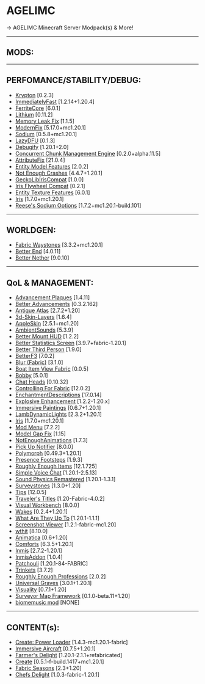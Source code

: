 # AGELIMC

-> AGELIMC Minecraft Server Modpack(s) &amp; More!

---
MODS:
---

---
PERFOMANCE/STABILITY/DEBUG:
---
<html><body><ul>
	<li><a href="https://modrinth.com/mod/fQEb0iXm">Krypton</a> [0.2.3]</li>
	<li><a href="https://modrinth.com/mod/5ZwdcRci">ImmediatelyFast</a> [1.2.14+1.20.4]</li>
	<li><a href="https://modrinth.com/mod/uXXizFIs">FerriteCore</a> [6.0.1]</li>
	<li><a href="https://modrinth.com/mod/gvQqBUqZ">Lithium</a> [0.11.2]</li>
	<li><a href="https://modrinth.com/mod/NRjRiSSD">Memory Leak Fix</a> [1.1.5]</li>
	<li><a href="https://modrinth.com/mod/nmDcB62a">ModernFix</a> [5.17.0+mc1.20.1]</li>
	<li><a href="https://modrinth.com/mod/AANobbMI">Sodium</a> [0.5.8+mc1.20.1]</li>
	<li><a href="https://modrinth.com/mod/hvFnDODi">LazyDFU</a> [0.1.3]</li>
	<li><a href="https://modrinth.com/mod/QwxR6Gcd">Debugify</a> [1.20.1+2.0]</li>
	<li><a href="https://modrinth.com/mod/VSNURh3q">Concurrent Chunk Management Engine</a> [0.2.0+alpha.11.5]</li>
	<li><a href="https://modrinth.com/mod/lOOpEntO">AttributeFix</a> [21.0.4]</li>
	<li><a href="https://modrinth.com/mod/4I1XuqiY">Entity Model Features</a> [2.0.2]</li>
	<li><a href="https://modrinth.com/mod/yM94ont6">Not Enough Crashes</a> [4.4.7+1.20.1]</li>
	<li><a href="https://modrinth.com/mod/TbriQCWD">GeckoLibIrisCompat</a> [1.0.0]</li>
	<li><a href="https://modrinth.com/mod/ndHYMY2K">Iris Flywheel Compat</a> [0.2.1]</li>
	<li><a href="https://modrinth.com/mod/BVzZfTc1">Entity Texture Features</a> [6.0.1]</li>
	<li><a href="https://modrinth.com/mod/YL57xq9U">Iris</a> [1.7.0+mc1.20.1]</li>
	<li><a href="https://modrinth.com/mod/Bh37bMuy">Reese's Sodium Options</a> [1.7.2+mc1.20.1-build.101]</li>
</ul></body></html>
  
  
---  
WORLDGEN:  
---  
<html><body><ul>
	<li><a href="https://modrinth.com/mod/sTZr7NVo">Fabric Waystones</a> [3.3.2+mc1.20.1]</li>
	<li><a href="https://modrinth.com/mod/gc8OEnCC">Better End</a> [4.0.11]</li>
	<li><a href="https://modrinth.com/mod/MpzVLzy5">Better Nether</a> [9.0.10]</li>
</ul></body></html>


---
QoL & MANAGEMENT:  
---
<html><body><ul>
	<li><a href="https://modrinth.com/mod/9NM0dXub">Advancement Plaques</a> [1.4.11]</li>
	<li><a href="https://modrinth.com/mod/Q2OqKxDG">Better Advancements</a> [0.3.2.162]</li>
	<li><a href="https://modrinth.com/mod/Y5Ve4Ui4">Antique Atlas</a> [2.7.2+1.20]</li>
	<li><a href="https://modrinth.com/mod/zV5r3pPn">3d-Skin-Layers</a> [1.6.4]</li>
	<li><a href="https://modrinth.com/mod/EsAfCjCV">AppleSkin</a> [2.5.1+mc1.20]</li>
	<li><a href="https://modrinth.com/mod/fM515JnW">AmbientSounds</a> [5.3.9]</li>
	<li><a href="https://modrinth.com/mod/kqJFAPU9">Better Mount HUD</a> [1.2.2]</li>
	<li><a href="https://modrinth.com/mod/n6PXGAoM">Better Statistics Screen</a> [3.9.7+fabric-1.20.1]</li>
	<li><a href="https://modrinth.com/mod/G1s2WpNo">Better Third Person</a> [1.9.0]</li>
	<li><a href="https://modrinth.com/mod/8shC1gFX">BetterF3</a> [7.0.2]</li>
	<li><a href="https://modrinth.com/mod/NK39zBp2">Blur (Fabric)</a> [3.1.0]</li>
	<li><a href="https://modrinth.com/mod/BdKIyOLe">Boat Item View Fabric</a> [0.0.5]</li>
	<li><a href="https://modrinth.com/mod/M08ruV16">Bobby</a> [5.0.1]</li>
	<li><a href="https://modrinth.com/mod/Wb5oqrBJ">Chat Heads</a> [0.10.32]</li>
	<li><a href="https://modrinth.com/mod/xv94TkTM">Controlling For Fabric</a> [12.0.2]</li>
	<li><a href="https://modrinth.com/mod/UVtY3ZAC">EnchantmentDescriptions</a> [17.0.14]</li>
	<li><a href="https://modrinth.com/mod/OSQ8mw2r">Explosive Enhancement</a> [1.2.2-1.20.x]</li>
	<li><a href="https://modrinth.com/mod/6txNkua3">Immersive Paintings</a> [0.6.7+1.20.1]</li>
	<li><a href="https://modrinth.com/mod/yBW8D80W">LambDynamicLights</a> [2.3.2+1.20.1]</li>
	<li><a href="https://modrinth.com/mod/YL57xq9U">Iris</a> [1.7.0+mc1.20.1]</li>
	<li><a href="https://modrinth.com/mod/mOgUt4GM">Mod Menu</a> [7.2.2]</li>
	<li><a href="https://modrinth.com/mod/QdG47OkI">Model Gap Fix</a> [1.15]</li>
	<li><a href="https://modrinth.com/mod/MPCX6s5C">NotEnoughAnimations</a> [1.7.3]</li>
	<li><a href="https://modrinth.com/mod/ZX66K16c">Pick Up Notifier</a> [8.0.0]</li>
	<li><a href="https://modrinth.com/mod/tagwiZkJ">Polymorph</a> [0.49.3+1.20.1]</li>
	<li><a href="https://modrinth.com/mod/rcTfTZr3">Presence Footsteps</a> [1.9.3]</li>
	<li><a href="https://modrinth.com/mod/nfn13YXA">Roughly Enough Items</a> [12.1.725]</li>
	<li><a href="https://modrinth.com/mod/9eGKb6K1">Simple Voice Chat</a> [1.20.1-2.5.13]</li>
	<li><a href="https://modrinth.com/mod/qyVF9oeo">Sound Physics Remastered</a> [1.20.1-1.3.1]</li>
	<li><a href="https://modrinth.com/mod/f3WJvB4r">Surveystones</a> [1.3.0+1.20]</li>
	<li><a href="https://modrinth.com/mod/AMCbgyVw">Tips</a> [12.0.5]</li>
	<li><a href="https://modrinth.com/mod/JtifUr64">Traveler's Titles</a> [1.20-Fabric-4.0.2]</li>
	<li><a href="https://modrinth.com/mod/kfqD1JRw">Visual Workbench</a> [8.0.0]</li>
	<li><a href="https://modrinth.com/mod/dlNu0RQY">Wakes</a> [0.2.4+1.20.1]</li>
	<li><a href="https://modrinth.com/mod/AtB5mHky">What Are They Up To</a> [1.20.1-1.1.1]</li>
	<li><a href="https://modrinth.com/mod/laNoi025">Screenshot Viewer</a> [1.2.1-fabric-mc1.20]</li>
	<li><a href="https://modrinth.com/mod/6AQIaxuO">wthit</a> [8.10.0]</li>
	<li><a href="https://modrinth.com/mod/PRN43VSY">Animatica</a> [0.6+1.20]</li>
	<li><a href="https://modrinth.com/mod/SaCpeal4">Comforts</a> [6.3.5+1.20.1]</li>
	<li><a href="https://modrinth.com/mod/I0UYcPa0">Inmis</a> [2.7.2-1.20.1]</li>
	<li><a href="https://modrinth.com/mod/c4aa1Mqq">InmisAddon</a> [1.0.4]</li>
	<li><a href="https://modrinth.com/mod/nU0bVIaL">Patchouli</a> [1.20.1-84-FABRIC]</li>
	<li><a href="https://modrinth.com/mod/5aaWibi9">Trinkets</a> [3.7.2]</li>
	<li><a href="https://modrinth.com/mod/V8XJ8f5f">Roughly Enough Professions</a> [2.0.2]</li>
	<li><a href="https://modrinth.com/mod/yn9u3ypm">Universal Graves</a> [3.0.1+1.20.1]</li>
	<li><a href="https://modrinth.com/mod/rI0hvYcd">Visuality</a> [0.7.1+1.20]</li>
	<li><a href="https://modrinth.com/mod/4KjqhPc9">Surveyor Map Framework</a> [0.1.0-beta.11+1.20]</li>
	<li><a href="https://www.curseforge.com/projects/840873">biomemusic mod</a> [NONE]</li>
</ul></body></html>

---
CONTENT(s):
---
<html><body><ul>
	<li><a href="https://modrinth.com/mod/E9MuZ1zB">Create: Power Loader</a> [1.4.3-mc1.20.1-fabric]</li>
	<li><a href="https://modrinth.com/mod/x3HZvrj6">Immersive Aircraft</a> [0.7.5+1.20.1]</li>
	<li><a href="https://modrinth.com/mod/7vxePowz">Farmer's Delight</a> [1.20.1-2.1.1+refabricated]</li>
	<li><a href="https://modrinth.com/mod/Xbc0uyRg">Create</a> [0.5.1-f-build.1417+mc1.20.1]</li>
	<li><a href="https://modrinth.com/mod/KJe6y9Eu">Fabric Seasons</a> [2.3+1.20]</li>
	<li><a href="https://modrinth.com/mod/pvcsfne4">Chefs Delight</a> [1.0.3-fabric-1.20.1]</li>
</ul></body></html>



